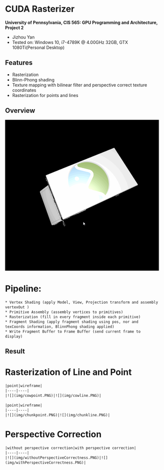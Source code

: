 CUDA Rasterizer
===============

**University of Pennsylvania, CIS 565: GPU Programming and Architecture, Project 2**

* Jizhou Yan
* Tested on: Windows 10, i7-4789K @ 4.00GHz 32GB, GTX 1080Ti(Personal Desktop)

## Features
* Rasterization
* Blinn-Phong shading
* Texture mapping with bilinear filter and perspective correct texture coordinates
* Rasterization for points and lines 

## Overview

![overview](img/1.gif)

  # Pipeline: 
	* Vertex Shading (apply Model, View, Projection transform and assembly vertexOut )
	* Primitive Assembly (assembly vertices to primitives)
	* Rasterization (fill in every fragment inside each primitive)
	* Fragment Shading (apply fragment shading using pos, nor and texCoords information, BlinnPhong shading applied)
	* Write Fragment Buffer to Frame Buffer (send current frame to display)

## Result

  # Rasterization of Line and Point

	|point|wireframe|
	|----|----|
	|![](img/cowpoint.PNG)|![](img/cowline.PNG)|

	|point|wireframe|
	|----|----|
	|![](img/chunkpoint.PNG)|![](img/chunkline.PNG)|

  # Perspective Correction
  
	|without perspective correction|with perspective correction|
	|----|----|
	|![](img/withoutPerspectiveCorrectness.PNG)|![](img/withPerspectiveCorrectness.PNG)|


